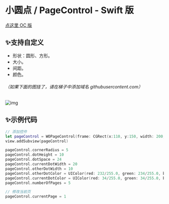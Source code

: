 # 小圆点 / PageControl - Swift 版
[点这里 OC 版](https://github.com/wayone/WOPageControl-OC)

## ✨支持自定义

- 形状：圆形、方形。
- 大小。
- 间距。
- 颜色。

###### （如果下面的图挂了，请在梯子中添加域名 githubusercontent.com）

![img](https://github.com/wayone/WOPageControl/blob/master/animation.gif)

## ✨示例代码
```swift
// 添加控件
let pageControl = WOPageControl(frame: CGRect(x:110, y:150, width: 200, height: 20))
view.addSubview(pageControl)

pageControl.cornerRadius = 5
pageControl.dotHeight = 10
pageControl.dotSpace = 24
pageControl.currentDotWidth = 20
pageControl.otherDotWidth = 10
pageControl.otherDotColor = UIColor(red: 232/255.0, green: 234/255.0, blue: 236/255.0, alpha: 1)
pageControl.currentDotColor = UIColor(red: 34/255.0, green: 34/255.0, blue: 34/255.0, alpha: 1)
pageControl.numberOfPages = 5

// 修改当前页
pageControl.currentPage = 1
